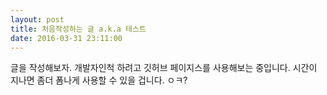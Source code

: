 ```yaml
---
layout: post
title: 처음작성하는 글 a.k.a 테스트
date: 2016-03-31 23:11:00
---
```


글을 작성해보자.
개발자인척 하려고 깃허브 페이지스를 사용해보는 중입니다.
시간이 지나면 좀더 폼나게 사용할 수 있을 겁니다.
ㅇㅋ?
